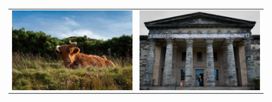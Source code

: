 <table>
  <tr>
    <td><img src="img/L1000546-2.jpg" alt="L1000546-2"></td>
    <td><img src="img/L1000605-2.jpg" alt="L1000605-2"></td>
  </tr>
</table>